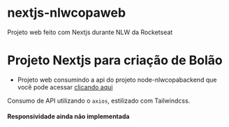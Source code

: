 # nextjs-nlwcopaweb
Projeto web feito com Nextjs durante NLW da Rocketseat

# Projeto Nextjs para criação de Bolão

 - Projeto web consumindo a api do projeto node-nlwcopabackend que você pode acessar [clicando aqui](https://github.com/diegobiazate/node-nlwcopabackend)
 
 Consumo de API utilizando o `axios`, estilizado com Tailwindcss.
 
 #### Responsividade ainda não implementada
